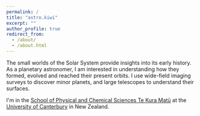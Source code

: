 ```yaml
---
permalink: /
title: "astro.kiwi"
excerpt: ""
author_profile: true
redirect_from: 
  - /about/
  - /about.html
---
```


The small worlds of the Solar System provide insights into its early history.
As a planetary astronomer, I am interested in understanding how they formed, evolved and reached their present orbits.
I use wide-field imaging surveys to discover minor planets, and large telescopes to understand their surfaces.

I'm in the <a href="https://www.canterbury.ac.nz/science/schools-and-departments/phys-chem/">School of Physical and Chemical Sciences Te Kura Matū</a> at the <a href="https://www.canterbury.ac.nz/science/">University of Canterbury</a> in New Zealand.

